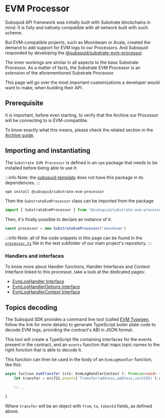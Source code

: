 # EVM Processor

Subsquid API framework was initially built with Substrate blockchains in mind. It is fully and natively compatible with
all network built with such scheme.

But EVM-compatible projects, such as Moonbeam or Acala, created the demand to add support for EVM logs to our
Processors. And Subsquid responded by developing
the [@subsquid/substrate-evm-processor](https://www.npmjs.com/package/@subsquid/substrate-evm-processor).

The inner workings are similar in all aspects to the base Substrate Processor. As a matter of facts, the Substrate EVM
Processor is an _extension_ of the aforementioned Substrate Processor.

This page will go over the most important customizations a developer would want to make, when building their API.

## Prerequisite

It is important, before even starting, to verify that the Archive our Processor will be connecting to is EVM-compatible.

To know exactly what this means, please check the related section in
the [Archive guide](/archives/archives-advanced-setup).

## Importing and instantiating

The `Substrate EVM Processor` is defined in an `npm` package that needs to be installed before being able to use it:

:::info Note: the [subsquid-template](https://github.com/subsquid/squid-template) does not have this package in its
dependencies.
:::

```bash
npm install @subsquid/substrate-evm-processor
```

Then the `SubstrateEvmProcessor` class can be imported from the package

```typescript
import { SubstrateEvmProcessor } from "@subsquid/substrate-evm-processor"
```

Then, it's finally possible to declare an instance of it:

```typescript
const processor = new SubstrateEvmProcessor('moonbeam')
```

:::info Note: all of the code snippets in this page can be found in
the [`processor.ts`](https://github.com/subsquid/squid/blob/master/test/moonsama-erc721/src/processor.ts) file in the
test subfolder of our main project's repository.
:::

### Handlers and interfaces

To know more about Handler functions, Handler Interfaces and Context Interface linked to this processor, take a look at
the dedicated pages:

* [EvmLogHandler Interface](/develop-a-squid/handler-functions/handler-interfaces#evmloghandler)
* [EvmLogHandlerOptions Interface](/develop-a-squid/handler-functions/handler-options-interfaces#evmloghandleroptions)
* [EvmLogHandlerContext Interface](/develop-a-squid/handler-functions/context-interfaces#evmloghandlercontext)

## Topics decoding

The Subsquid SDK provides a command line tool (called [EVM Typegen](/develop-a-squid/evm-support/squid-evm-typegen),
follow the link for more details) to generate TypeScript boiler plate code to decode EVM logs, providing the contract's
ABI in JSON format.

This tool will create a TypeScript file containing interfaces for the events present in the contract, and an `events`
function that maps topic names to the right function that is able to decode it.

This function can then be used in the body of an `EvmLogHandler` function, like this:

```typescript title="processor.ts"
async fuction evmTransfer (ctx: EvmLogHandlerContext ): Promise<void> {
    let transfer = erc721.events['Transfer(address,address,uint256)'].decode(ctx)

    // ...
    
}
```

Where `transfer` will be an object with `from`, `to`, `tokenId` fields, as defined above.
